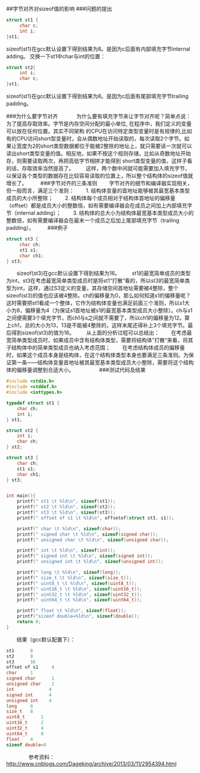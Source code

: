 ##字节对齐对sizeof值的影响
###问题的提出
```c
struct st1 {
     char c;
     int i;
}st1;
```
sizeof(st1)在gcc默认设置下得到结果为8。是因为c后面有内部填充字节internal adding。
交换一下st1中char与int的位置：
```c
struct st2{
     int i;
     char c;
}st1;
```
sizeof(st1)在gcc默认设置下得到结果为8。是因为c后面有尾部填充字节trailing padding。

###为什么要字节对齐 　
　　为什么要有填充字节来让字节对齐呢？简单点说：为了提高存取效率。字节是内存空间分配的最小单位, 在程序中，我们定义的变量可以放在任何位置。其实不同架构 的CPU在访问特定类型变量时是有规律的,比如有的CPU访问short型变量时，会从偶数地址开始读取的，每次读取2个字节。如果让宽度为2的short类型数据都位于能被2整除的地址上，就只需要读一次就可以读出short类型变量的值。相反地，如果不按这个规则存储，比如从奇数地址开始存，则需要读取两次，再把高低字节相拼才能得到 short类型变量的值，这样子看的话，存取效率当然提高了。
　　这样，两个数中间就可能需要加入填充字节，以保证各个类型的数据存在比较容易读取的位置上，所以整个结构体的sizeof值就增长了。
　　
###字节对齐的三条准则
　　字节对齐的细节和编译器实现相关，但一般而言，满足三个准则：
　　1. 结构体变量的首地址能够被其最宽基本类型成员的大小所整除；
　　2. 结构体每个成员相对于结构体首地址的偏移量（offset）都是成员大小的整数倍，如有需要编译器会在成员之间加上内部填充字节（internal adding）；
　　3. 结构体的总大小为结构体最宽基本类型成员大小的整数倍，如有需要编译器会在最末一个成员之后加上尾部填充字节（trailing padding）。
　　
###例子
```c
struct st3 {
     char ch;
     st1 s1;
     char ch1;
} st3;
```
　　sizeof(st3)在gcc默认设置下得到结果为16。
　　st1的最宽简单成员的类型为int，st3在考虑最宽简单类型成员时是将st1“打散”看的，所以st3的最宽简单类型为int，这样，通过S3定义的变量，其存储空间首地址需要被4整除，整个sizeof(st3)的值也应该被4整除。ch的偏移量为0，那么如何知道s1的偏移量呢？这时需要把st1看成一个整体，它作为结构体变量也满足前面三个准则，所以s1大小为8，偏移量为4（为保证s1首地址被s1的最宽基本类型成员大小整除）。ch与s1之间便需要3个填充字节，而ch1与s之间就不需要了，所以ch1的偏移量为12。算上ch1，总的大小为13，13是不能被4整除的，这样末尾还得补上3个填充字节。最后得到sizeof(st3)的值为16。
　　从上面的分析过程可以总结出：
　　在考虑最宽简单类型成员时，如果成员中含有结构体类型，需要将结构体”打散“来看，将其子结构体中的简单类型成员也纳入考虑范围；
　　在考虑结构体成员的偏移量时，如果这个成员本身是结构体，在这个结构体类型本身也要满足三条准则。为保证第一条——结构体变量首地址被其最宽基本类型成员大小整除，需要将这个结构体的偏移量调整到合适大小。
　　
　　
###测试代码及结果

```c
#include <stdio.h>
#include <stddef.h>
#include <inttypes.h>

typedef struct st1 {
	char ch;
	int i;
} st1;

struct st2 {
	int i;
	char ch;
} st2;

struct st3 {
	char ch;
	st1 s1;
	char ch1;
} st3;


int main(){
	printf(" st1 \t %ld\n", sizeof(st1));
	printf(" st2 \t %ld\n", sizeof(st2));
	printf(" st3 \t %ld\n", sizeof(st3));
	printf(" offset of s1 \t %ld\n", offsetof(struct st3, s1));

	printf(" char \t %ld\n", sizeof(char));
	printf(" signed char \t %ld\n", sizeof(signed char));
	printf(" unsigned char \t %ld\n", sizeof(unsigned char));

	printf(" int \t %ld\n", sizeof(int));
	printf(" signed int \t %ld\n", sizeof(signed int));
	printf(" unsigned int \t %ld\n", sizeof(unsigned int));

	printf(" long \t %ld\n", sizeof(long));
	printf(" size_t \t %ld\n", sizeof(size_t));
	printf(" uint8_t \t %ld\n", sizeof(uint8_t));
	printf(" uint16_t \t %ld\n", sizeof(uint16_t));
	printf(" uint32_t \t %ld\n", sizeof(uint32_t));
	printf(" uint64_t \t %ld\n", sizeof(uint64_t));

	printf(" float \t %ld\n", sizeof(float));
	printf("sizeof double=%ld\n", sizeof(double));
	return 0;
}
```

　　结果（gcc默认配置下）：


```c
st1 	 8
st2 	 8
st3 	 16
offset of s1 	 4
char 	 1
signed char 	 1
unsigned char 	 1
int 	 		4
signed int 	 	4
unsigned int 	4
long 	 8
size_t 	 8
uint8_t 	 1
uint16_t 	 2
uint32_t 	 4
uint64_t 	 8
float 	 4
sizeof double=8
```
　　
　　参考资料：http://www.cnblogs.com/Dageking/archive/2013/03/11/2954394.html
